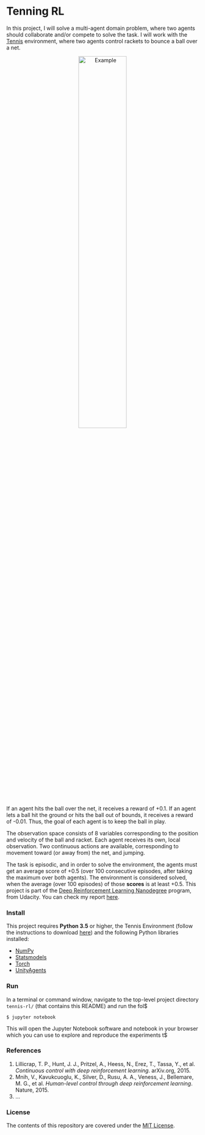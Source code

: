 Tenning RL
===========================

In this project, I will solve a multi-agent domain problem, where two agents should collaborate and/or compete to solve the task. I will work with the [Tennis](https://github.com/Unity-Technologies/ml-agents/blob/master/docs/Learning-Environment-Examples.md#tennis) environment, where two agents control rackets to bounce a ball over a net.

<p align="center"><img src="https://user-images.githubusercontent.com/10624937/42135623-e770e354-7d12-11e8-998d-29fc74429ca2.gif" alt="Example" width="50%" style="middle"></p>

If an agent hits the ball over the net, it receives a reward of +0.1.  If an agent lets a ball hit the ground or hits the ball out of bounds, it receives a reward of -0.01.  Thus, the goal of each agent is to keep the ball in play.

The observation space consists of 8 variables corresponding to the position and velocity of the ball and racket. Each agent receives its own, local observation.  Two continuous actions are available, corresponding to movement toward (or away from) the net, and jumping. 

The task is episodic, and in order to solve the environment, the agents must get an average score of +0.5 (over 100 consecutive episodes, after taking the maximum over both agents). The environment is considered solved, when the average (over 100 episodes) of those **scores** is at least +0.5. This project is part of the [Deep Reinforcement Learning Nanodegree](https://www.google.com/url?sa=t&rct=j&q=&esrc=s&source=web&cd=1&cad=rja&uact=8&ved=2ahUKEwigwuKwr4LdAhUMI5AKHTuBCz0QFjAAegQIDBAB&url=https%3A%2F%2Fwww.udacity.com%2Fcourse%2Fdeep-reinforcement-learning-nanodegree--nd893&usg=AOvVaw3OfEe4LlR9h_4vW3TZpE_o) program, from Udacity. You can check my report [here](reports/Report.pdf).


### Install
This project requires **Python 3.5** or higher, the Tennis Environment (follow the instructions to download [here](INSTRUCTIONS.md)) and the following Python libraries installed:

- [NumPy](http://www.numpy.org/)
- [Statsmodels]()
- [Torch](https://pytorch.org)
- [UnityAgents](https://github.com/Unity-Technologies/ml-agents)


### Run
In a terminal or command window, navigate to the top-level project directory `tennis-rl/` (that contains this README) and run the fol$

```shell
$ jupyter notebook
```

This will open the Jupyter Notebook software and notebook in your browser which you can use to explore and reproduce the experiments t$


### References
1. Lillicrap, T. P., Hunt, J. J., Pritzel, A., Heess, N., Erez, T., Tassa, Y., et al. *Continuous control with deep reinforcement learning*. arXiv.org, 2015.
2. Mnih, V., Kavukcuoglu, K., Silver, D., Rusu, A. A., Veness, J., Bellemare, M. G., et al. *Human-level control through deep reinforcement learning*. Nature, 2015.
3. ...


### License
The contents of this repository are covered under the [MIT License](LICENSE).
